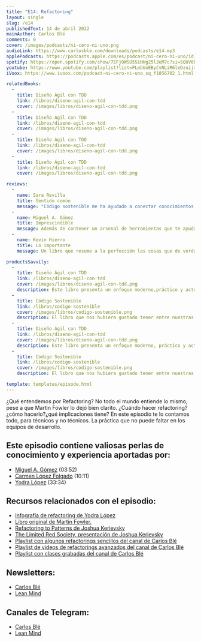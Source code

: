 ```yaml
---
title: "E14: Refactoring"
layout: single
slug: /e14
publishedText: 14 de abril 2022
mainAuthor: Carlos Blé
comments: 0
cover: /images/podcasts/ni-cero-ni-uno.png
audioLink: https://www.carlosble.com/downloads/podcasts/e14.mp3
applePodcasts: https://podcasts.apple.com/es/podcast/ni-cero-ni-uno/id1494641496
spotify: https://open.spotify.com/show/7EFjOWSU5SiHHg25lJeM7c?si=SQUV6kwuTl-dUN4t3QusqA&nd=1
youtube: https://www.youtube.com/playlist?list=PLebUoEByCvNLiR6leDzuij4C0PrjX-0Uq
iVoox: https://www.ivoox.com/podcast-ni-cero-ni-uno_sq_f1856702_1.html

relatedBooks:
  -
    title: Diseño Ágil con TDD
    link: /libros/diseno-agil-con-tdd
    cover: /images/libros/diseno-agil-con-tdd.png
  -
    title: Diseño Ágil con TDD
    link: /libros/diseno-agil-con-tdd
    cover: /images/libros/diseno-agil-con-tdd.png
  -
    title: Diseño Ágil con TDD
    link: /libros/diseno-agil-con-tdd
    cover: /images/libros/diseno-agil-con-tdd.png
  -
    title: Diseño Ágil con TDD
    link: /libros/diseno-agil-con-tdd
    cover: /images/libros/diseno-agil-con-tdd.png

reviews:
  -
    name: Sara Revilla
    title: Sentido común
    message: "Código sostenible me ha ayudado a conectar conocimientos que ni siquiera sabía que tenía. Carlos Blé explica y justifica los conceptos del código sostenible de tal manera que se convierten en sentido común."
  -
    name: Miguel A. Gómez
    title: Imprescindible
    message: Además de contener un arsenal de herramientas que te ayudaran a mejorar tu técnica como developer, es muy ameno. El mejor libro de programación en español que podrás encontrar.
  -
    name: Kevin Hierro
    title: Lo importante
    message: Un libro que resume a la perfección las cosas que de verdad aportan y se aplican en el día a día

productsSavvily:
  -
    title: Diseño Ágil con TDD
    link: /libros/diseno-agil-con-tdd
    cover: /images/libros/diseno-agil-con-tdd.png
    description: Este libro presenta un enfoque moderno,práctico y actualizado de TDD, con diferentes lenguajes de programación, apto para cualquier persona que desarrolle software.
  -
    title: Código Sostenible
    link: /libros/codigo-sostenible
    cover: /images/libros/codigo-sostenible.png
    description: El libro que nos hubiera gustado tener entre nuestras manos cuando estábamos aprendiendo a programar.
  -
    title: Diseño Ágil con TDD
    link: /libros/diseno-agil-con-tdd
    cover: /images/libros/diseno-agil-con-tdd.png
    description: Este libro presenta un enfoque moderno, práctico y actualizado de TDD, con diferentes lenguajes de programación, apto para cualquier persona que desarrolle software.
  -
    title: Código Sostenible
    link: /libros/codigo-sostenible
    cover: /images/libros/codigo-sostenible.png
    description: El libro que nos hubiera gustado tener entre nuestras manos cuando estábamos aprendiendo a programar.

template: templates/episode.html
---
```


¿Qué entendemos por Refactoring? No todo el mundo entiende lo mismo, pese a que Martin Fowler lo dejó bien clarito. ¿Cuándo hacer refactoring?¿cómo hacerlo?¿qué implicaciones tiene? En este episodio te lo contamos todo, para técnicos y no técnicos. La práctica que no puede faltar en los equipos de desarrollo.

## Este episodio contiene valiosas perlas de conocimiento y experiencia aportadas por:

* [Miguel A. Gómez](https://softwarecrafters.io/) (03:52)
* [Carmen López Folgado](https://www.linkedin.com/in/carmenlopezfolgado/) (10:11)
* [Yodra López](https://yodralopez.dev/) (33:34)

## Recursos relacionados con el episodio:

* [Infografía de refactoring de Yodra López](https://yodralopez.dev/refactoring-cheatsheet.pdf)
* [Libro original de Martin Fowler.](https://martinfowler.com/books/refactoring.html)
* [Refactoring to Patterns de Joshua Kerievsky](https://martinfowler.com/books/r2p.html)
* [The Limited Red Society, presentación de Joshua Kerievsky](https://www.infoq.com/presentations/The-Limited-Red-Society/)
* [Playlist con algunos refactorings sencillos del canal de Carlos Blé](https://www.youtube.com/playlist?list=PLiM1poinndeOGRx5BxAR7x1kqjzy-_pzd)
* [Playlist de videos de refactorings avanzados del canal de Carlos Blé](https://www.youtube.com/playlist?list=PLiM1poinndeOYDYU-jzKTJflpfGJxqqYA)
* [Playlist con clases grabadas del canal de Carlos Blé](https://www.youtube.com/playlist?list=PLiM1poinndeMSR6ATToTWPWLmFqg50-Vb)

## Newsletters:

* [Carlos Blé](https://www.subscribepage.com/v3z8u6)
* [Lean Mind](https://www.subscribepage.com/p3v4h5)

## Canales de Telegram:

* [Carlos Blé](https://t.me/carlosble)
* [Lean Mind](https://t.me/leanmind)